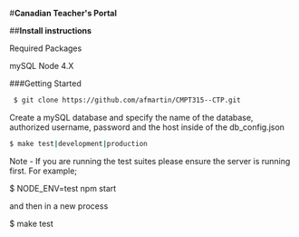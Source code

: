 #**Canadian Teacher's Portal**

##**Install instructions**

Required Packages

mySQL
Node 4.X

###Getting Started

```bash
 $ git clone https://github.com/afmartin/CMPT315--CTP.git
```

Create a mySQL database and specify the name of the database,
authorized username, password and the host inside of the db_config.json 

```bash
$ make test|development|production
```

Note - If you are running the test suites please ensure the server is
 running first. For example;

 $ NODE_ENV=test npm start

 and then in a new process

 $ make test

